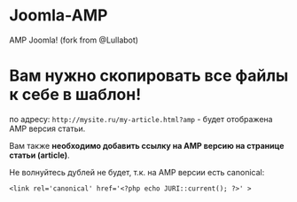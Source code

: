 # Joomla-AMP
AMP Joomla! (fork from @Lullabot)

# Вам нужно скопировать все файлы к себе в шаблон!
по адресу: `http://mysite.ru/my-article.html?amp` - будет отображена AMP версия статьи.

Вам также **необходимо добавить ссылку на AMP версию на странице статьи (article)**.

<link rel="amphtml" href="http://mysite.ru/my-article.html?amp" />

Не волнуйтесь дублей не будет, т.к. на AMP версии есть canonical:

`<link rel='canonical' href='<?php echo JURI::current(); ?>' >`
